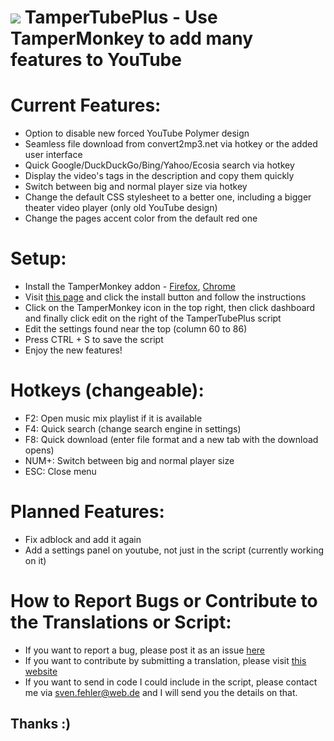 # <img src="https://raw.githubusercontent.com/Sv443/code/master/resources/favicons/tampertubeplusv5.png" /> TamperTubePlus - Use TamperMonkey to add many features to YouTube


# Current Features:

  - Option to disable new forced YouTube Polymer design
  - Seamless file download from convert2mp3.net via hotkey or the added user interface
  - Quick Google/DuckDuckGo/Bing/Yahoo/Ecosia search via hotkey
  - Display the video's tags in the description and copy them quickly
  - Switch between big and normal player size via hotkey
  - Change the default CSS stylesheet to a better one, including a bigger theater video player (only old YouTube design)
  - Change the pages accent color from the default red one


# Setup:
  - Install the TamperMonkey addon - <a href="https://tinyurl.com/ybed26ab">Firefox</a>, <a href="https://tinyurl.com/aqhkmex">Chrome</a>
  - Visit <a href="https://tinyurl.com/ycbqpncm">this page</a> and click the install button and follow the instructions
  - Click on the TamperMonkey icon in the top right, then click dashboard and finally click edit on the right of the TamperTubePlus script
  - Edit the settings found near the top (column 60 to 86)
  - Press CTRL + S to save the script
  - Enjoy the new features!


# Hotkeys (changeable):
  - F2:    Open music mix playlist if it is available
  - F4:    Quick search (change search engine in settings)
  - F8:    Quick download (enter file format and a new tab with the download opens)
  - NUM+:  Switch between big and normal player size
  - ESC:   Close menu
  
  
# Planned Features:
  - Fix adblock and add it again
  - Add a settings panel on youtube, not just in the script (currently working on it)


# How to Report Bugs or Contribute to the Translations or Script:
- If you want to report a bug, please post it as an issue <a href="https://github.com/Sv443/TamperTubePlus/issues">here</a>
- If you want to contribute by submitting a translation, please visit <a href="http://www.sv443.net/translate_ttp" target="blank_">this website</a>
- If you want to send in code I could include in the script, please contact me via sven.fehler@web.de and I will send you the details on that. 
## Thanks :)
